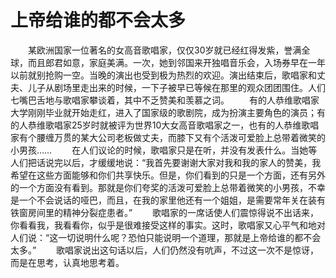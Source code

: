 # 上帝给谁的都不会太多
　　某欧洲国家一位著名的女高音歌唱家，仅仅30岁就已经红得发紫，誉满全球，而且郎君如意，家庭美满。一次，她到邻国来开独唱音乐会，入场券早在一年以前就别抢购一空。当晚的演出也受到极为热烈的欢迎。演出结束后，歌唱家和丈夫、儿子从剧场里走出来的时候，一下子被早已等候在那里的观众团团围住。人们七嘴巴舌地与歌唱家攀谈着，其中不乏赞美和羡慕之词。 
　　有的人恭维歌唱家大学刚刚毕业就开始走红，进入了国家级的歌剧院，成为扮演主要角色的演员；有的人恭维歌唱家25岁时就被评为世界10大女高音歌唱家之一，也有的人恭维歌唱家有个腰缠万贯的某大公司老板做丈夫，而膝下又有个活泼可爱脸上总带着微笑的小男孩…… 
　　在人们议论的时候，歌唱家只是在听，并没有发表什么。当她等人们把话说完以后，才缓缓地说：“我首先要谢谢大家对我和我的家人的赞美，我希望在这些方面能够和你们共享快乐。但是，你们看到的只是一个方面，还有另外的一个方面没有看到。那就是你们夸奖的活泼可爱脸上总带着微笑的小男孩，不幸是一个不会说话的哑巴，而且，在我的家里他还有一个姐姐，是需要常年关在装有铁窗房间里的精神分裂症患者。” 
　　歌唱家的一席话使人们震惊得说不出话来，你看看我，我看看你，似乎是很难接受这样的事实。这时，歌唱家又心平气和地对人们说：“这一切说明什么呢？恐怕只能说明一个道理，那就是上帝给谁的都不会太多。” 
　　歌唱家说出这句话以后，人们仍然没有吭声，不过这一次不是惊讶，而是在思考，认真地思考着。
 